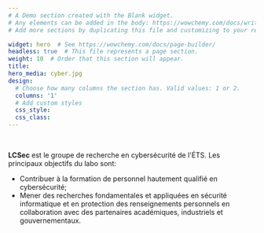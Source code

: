 ```yaml
---
# A Demo section created with the Blank widget.
# Any elements can be added in the body: https://wowchemy.com/docs/writing-markdown-latex/
# Add more sections by duplicating this file and customizing to your requirements.

widget: hero  # See https://wowchemy.com/docs/page-builder/
headless: true  # This file represents a page section.
weight: 10  # Order that this section will appear.
title: 
hero_media: cyber.jpg
design:
  # Choose how many columns the section has. Valid values: 1 or 2.
  columns: '1'
  # Add custom styles
  css_style:
  css_class:
---
```


<br>

**LCSec** est le groupe de recherche en cybersécurité de l'ÉTS. Les principaux objectifs du labo sont: 
* Contribuer à la formation de personnel hautement qualifié en cybersécurité;
* Mener des recherches fondamentales et appliquées en sécurité informatique et en protection des renseignements personnels en collaboration avec des partenaires académiques, industriels et gouvernementaux.